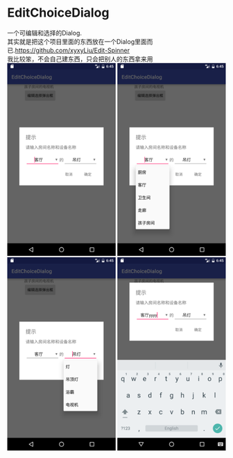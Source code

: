 # EditChoiceDialog
一个可编辑和选择的Dialog.
<br>
其实就是把这个项目里面的东西放在一个Dialog里面而已.https://github.com/xyxyLiu/Edit-Spinner
<br>
我比较笨，不会自己建东西，只会把别人的东西拿来用
<br>
<img src="https://github.com/zhoujia456888/EditChoiceDialog/blob/master/device-2016-09-28-144512.png" alt="Drawing" width="250px" />
<img src="https://github.com/zhoujia456888/EditChoiceDialog/blob/master/device-2016-09-28-144531.png" alt="Drawing" width="250px" />
<img src="https://github.com/zhoujia456888/EditChoiceDialog/blob/master/device-2016-09-28-144542.png" alt="Drawing" width="250px" />
<img src="https://github.com/zhoujia456888/EditChoiceDialog/blob/master/device-2016-09-28-144558.png" alt="Drawing" width="250px" />
